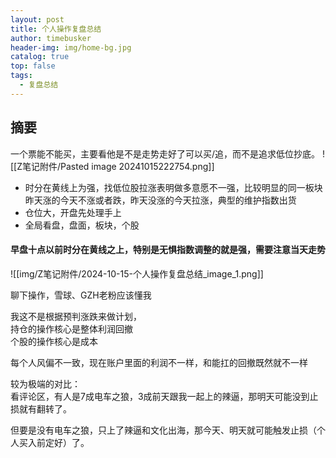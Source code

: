 ```yaml
---
layout: post
title: 个人操作复盘总结
author: timebusker
header-img: img/home-bg.jpg
catalog: true
top: false
tags:
  - 复盘总结
---
```

## 摘要

一个票能不能买，主要看他是不是走势走好了可以买/追，而不是追求低位抄底。
![[Z笔记附件/Pasted image 20241015222754.png]]



- 时分在黄线上为强，找低位股拉涨表明做多意愿不一强，比较明显的同一板块昨天涨的今天不涨或者跌，昨天没涨的今天拉涨，典型的维护指数出货
- 仓位大，开盘先处理手上
- 全局看盘，盘面，板块，个股


####  早盘十点以前时分在黄线之上，特别是无惧指数调整的就是强，需要注意当天走势

![[img/Z笔记附件/2024-10-15-个人操作复盘总结_image_1.png]]

聊下操作，雪球、GZH老粉应该懂我  
  
我这不是根据预判涨跌来做计划，  
持仓的操作核心是整体利润回撤  
个股的操作核心是成本  
  
每个人风偏不一致，现在账户里面的利润不一样，和能扛的回撤既然就不一样  
  
较为极端的对比：  
看评论区，有人是7成电车之狼，3成前天跟我一起上的辣逼，那明天可能没到止损就有翻转了。  
  
但要是没有电车之狼，只上了辣逼和文化出海，那今天、明天就可能触发止损（个人买入前定好）了。